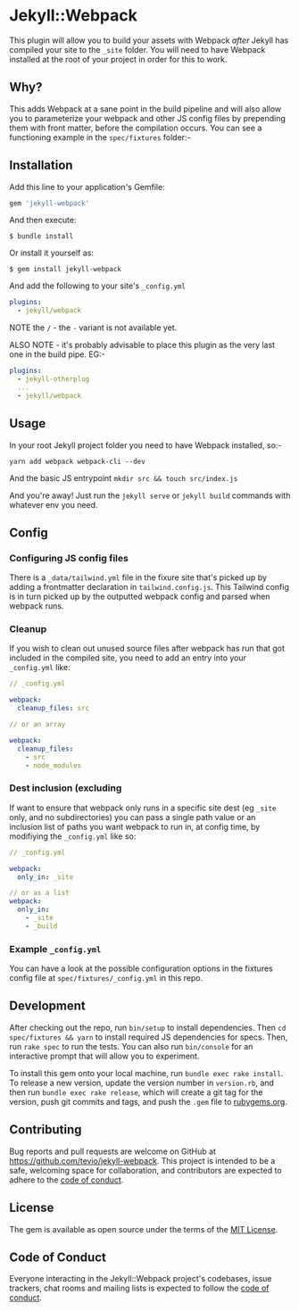 # Jekyll::Webpack

This plugin will allow you to build your assets with Webpack _after_ Jekyll has compiled your site to the `_site` folder. You will need to have Webpack installed at the root of your project in order for this to work.

## Why?

This adds Webpack at a sane point in the build pipeline and will also allow you to parameterize your webpack and other JS config files by prepending them with front matter, before the compilation occurs. You can see a functioning example in the `spec/fixtures` folder:-


## Installation

Add this line to your application's Gemfile:

```ruby
gem 'jekyll-webpack'
```

And then execute:

    $ bundle install

Or install it yourself as:

    $ gem install jekyll-webpack

And add the following to your site's `_config.yml`

```yml
plugins:
  - jekyll/webpack
```

NOTE the `/` - the `-` variant is not available yet.

ALSO NOTE - it's probably advisable to place this plugin as the very last one in the build pipe. EG:-

```yml
plugins:
  - jekyll-otherplug
  ...
  - jekyll/webpack
```

## Usage

In your root Jekyll project folder you need to have Webpack installed, so:-

`yarn add webpack webpack-cli --dev`

And the basic JS entrypoint `mkdir src && touch src/index.js`

And you're away! Just run the `jekyll serve` or `jekyll build` commands with whatever env you need.

## Config

### Configuring JS config files

There is a `_data/tailwind.yml` file in the fixure site that's picked up by adding a frontmatter declaration in `tailwind.config.js`. This Tailwind config is in turn picked up by the outputted webpack config and parsed when webpack runs.

### Cleanup
If you wish to clean out unused source files after webpack has run that got included in the compiled site, you need to add an entry into your `_config.yml` like:

``` yml
// _config.yml

webpack:
  cleanup_files: src

// or an array

webpack:
  cleanup_files:
    - src
    - node_modules
```

### Dest inclusion (excluding
If want to ensure that webpack only runs in a specific site dest (eg `_site` only, and no subdirectories) you can pass a single path value or an inclusion list of paths you want webpack to run in, at config time, by modifiying the `_config.yml` like so:

``` yml
// _config.yml

webpack:
  only_in: _site

// or as a list
webpack:
  only_in:
    - _site
    - _build
```

### Example `_config.yml`
You can have a look at the possible configuration options in the fixtures config file at `spec/fixtures/_config.yml` in this repo.


## Development

After checking out the repo, run `bin/setup` to install dependencies. Then `cd spec/fixtures && yarn` to install required JS dependencies for specs. Then, run `rake spec` to run the tests. You can also run `bin/console` for an interactive prompt that will allow you to experiment.

To install this gem onto your local machine, run `bundle exec rake install`. To release a new version, update the version number in `version.rb`, and then run `bundle exec rake release`, which will create a git tag for the version, push git commits and tags, and push the `.gem` file to [rubygems.org](https://rubygems.org).

## Contributing

Bug reports and pull requests are welcome on GitHub at https://github.com/tevio/jekyll-webpack. This project is intended to be a safe, welcoming space for collaboration, and contributors are expected to adhere to the [code of conduct](https://github.com/tevio/jekyll-webpack/blob/master/CODE_OF_CONDUCT.md).


## License

The gem is available as open source under the terms of the [MIT License](https://opensource.org/licenses/MIT).

## Code of Conduct

Everyone interacting in the Jekyll::Webpack project's codebases, issue trackers, chat rooms and mailing lists is expected to follow the [code of conduct](https://github.com/[USERNAME]/jekyll-webpack/blob/master/CODE_OF_CONDUCT.md).
